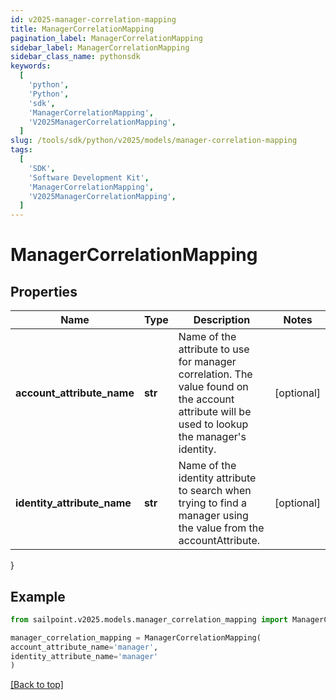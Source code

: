 ```yaml
---
id: v2025-manager-correlation-mapping
title: ManagerCorrelationMapping
pagination_label: ManagerCorrelationMapping
sidebar_label: ManagerCorrelationMapping
sidebar_class_name: pythonsdk
keywords:
  [
    'python',
    'Python',
    'sdk',
    'ManagerCorrelationMapping',
    'V2025ManagerCorrelationMapping',
  ]
slug: /tools/sdk/python/v2025/models/manager-correlation-mapping
tags:
  [
    'SDK',
    'Software Development Kit',
    'ManagerCorrelationMapping',
    'V2025ManagerCorrelationMapping',
  ]
---
```


# ManagerCorrelationMapping

## Properties

| Name | Type | Description | Notes |
| --- | --- | --- | --- |
| **account_attribute_name** | **str** | Name of the attribute to use for manager correlation. The value found on the account attribute will be used to lookup the manager's identity. | [optional] |
| **identity_attribute_name** | **str** | Name of the identity attribute to search when trying to find a manager using the value from the accountAttribute. | [optional] |

}

## Example

```python
from sailpoint.v2025.models.manager_correlation_mapping import ManagerCorrelationMapping

manager_correlation_mapping = ManagerCorrelationMapping(
account_attribute_name='manager',
identity_attribute_name='manager'
)

```

[[Back to top]](#)
